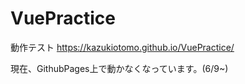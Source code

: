 # VuePractice


動作テスト
https://kazukiotomo.github.io/VuePractice/

現在、GithubPages上で動かなくなっています。(6/9~)
